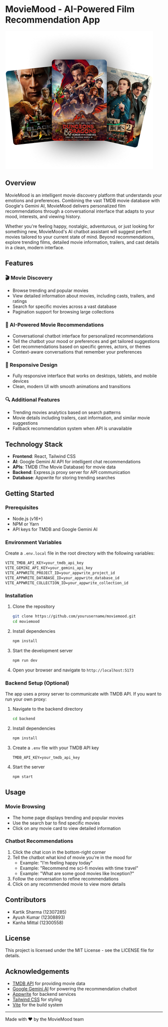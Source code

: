 # MovieMood - AI-Powered Film Recommendation App

![MovieMood Banner](frontend/public/hero.png)

## Overview

MovieMood is an intelligent movie discovery platform that understands your emotions and preferences. Combining the vast TMDB movie database with Google's Gemini AI, MovieMood delivers personalized film recommendations through a conversational interface that adapts to your mood, interests, and viewing history.

Whether you're feeling happy, nostalgic, adventurous, or just looking for something new, MovieMood's AI chatbot assistant will suggest perfect movies tailored to your current state of mind. Beyond recommendations, explore trending films, detailed movie information, trailers, and cast details in a clean, modern interface.

## Features

### 🎬 Movie Discovery
- Browse trending and popular movies
- View detailed information about movies, including casts, trailers, and ratings
- Search for specific movies across a vast database
- Pagination support for browsing large collections

### 🤖 AI-Powered Movie Recommendations
- Conversational chatbot interface for personalized recommendations
- Tell the chatbot your mood or preferences and get tailored suggestions
- Get recommendations based on specific genres, actors, or themes
- Context-aware conversations that remember your preferences

### 📱 Responsive Design
- Fully responsive interface that works on desktops, tablets, and mobile devices
- Clean, modern UI with smooth animations and transitions

### 🔍 Additional Features
- Trending movies analytics based on search patterns
- Movie details including trailers, cast information, and similar movie suggestions
- Fallback recommendation system when API is unavailable

## Technology Stack

- **Frontend**: React, Tailwind CSS
- **AI**: Google Gemini AI API for intelligent chat recommendations
- **APIs**: TMDB (The Movie Database) for movie data
- **Backend**: Express.js proxy server for API communication
- **Database**: Appwrite for storing trending searches

## Getting Started

### Prerequisites

- Node.js (v16+)
- NPM or Yarn
- API keys for TMDB and Google Gemini AI

### Environment Variables

Create a `.env.local` file in the root directory with the following variables:

```
VITE_TMDB_API_KEY=your_tmdb_api_key
VITE_GEMINI_API_KEY=your_gemini_api_key
VITE_APPWRITE_PROJECT_ID=your_appwrite_project_id
VITE_APPWRITE_DATABASE_ID=your_appwrite_database_id
VITE_APPWRITE_COLLECTION_ID=your_appwrite_collection_id
```

### Installation

1. Clone the repository
   ```bash
   git clone https://github.com/yourusername/moviemood.git
   cd moviemood
   ```

2. Install dependencies
   ```bash
   npm install
   ```

3. Start the development server
   ```bash
   npm run dev
   ```

4. Open your browser and navigate to `http://localhost:5173`

### Backend Setup (Optional)

The app uses a proxy server to communicate with TMDB API. If you want to run your own proxy:

1. Navigate to the backend directory
   ```bash
   cd backend
   ```

2. Install dependencies
   ```bash
   npm install
   ```

3. Create a `.env` file with your TMDB API key
   ```
   TMDB_API_KEY=your_tmdb_api_key
   ```

4. Start the server
   ```bash
   npm start
   ```

## Usage

### Movie Browsing

- The home page displays trending and popular movies
- Use the search bar to find specific movies
- Click on any movie card to view detailed information

### Chatbot Recommendations

1. Click the chat icon in the bottom-right corner
2. Tell the chatbot what kind of movie you're in the mood for
   - Example: "I'm feeling happy today"
   - Example: "Recommend me sci-fi movies with time travel"
   - Example: "What are some good movies like Inception?"
3. Follow the conversation to refine recommendations
4. Click on any recommended movie to view more details

## Contributors

- Kartik Sharma (12307285)
- Ayush Kumar (12308893)
- Kanha Mittal (12300558)

## License

This project is licensed under the MIT License - see the LICENSE file for details.

## Acknowledgements

- [TMDB API](https://www.themoviedb.org/documentation/api) for providing movie data
- [Google Gemini AI](https://ai.google.dev/) for powering the recommendation chatbot
- [Appwrite](https://appwrite.io/) for backend services
- [Tailwind CSS](https://tailwindcss.com/) for styling
- [Vite](https://vitejs.dev/) for the build system

---

Made with ❤️ by the MovieMood team
